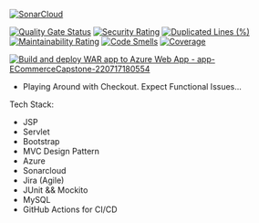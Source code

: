 [![SonarCloud](https://sonarcloud.io/images/project_badges/sonarcloud-black.svg)](https://sonarcloud.io/summary/new_code?id=HCLEvolveEcommerce_ECommerceCapstone)



[![Quality Gate Status](https://sonarcloud.io/api/project_badges/measure?project=HCLEvolveEcommerce_ECommerceCapstone&metric=alert_status)](https://sonarcloud.io/summary/new_code?id=HCLEvolveEcommerce_ECommerceCapstone)
[![Security Rating](https://sonarcloud.io/api/project_badges/measure?project=HCLEvolveEcommerce_ECommerceCapstone&metric=security_rating)](https://sonarcloud.io/summary/new_code?id=HCLEvolveEcommerce_ECommerceCapstone)
[![Duplicated Lines (%)](https://sonarcloud.io/api/project_badges/measure?project=HCLEvolveEcommerce_ECommerceCapstone&metric=duplicated_lines_density)](https://sonarcloud.io/summary/new_code?id=HCLEvolveEcommerce_ECommerceCapstone)
[![Maintainability Rating](https://sonarcloud.io/api/project_badges/measure?project=HCLEvolveEcommerce_ECommerceCapstone&metric=sqale_rating)](https://sonarcloud.io/summary/new_code?id=HCLEvolveEcommerce_ECommerceCapstone)
[![Code Smells](https://sonarcloud.io/api/project_badges/measure?project=HCLEvolveEcommerce_ECommerceCapstone&metric=code_smells)](https://sonarcloud.io/summary/new_code?id=HCLEvolveEcommerce_ECommerceCapstone)
[![Coverage](https://sonarcloud.io/api/project_badges/measure?project=HCLEvolveEcommerce_ECommerceCapstone&metric=coverage)](https://sonarcloud.io/summary/new_code?id=HCLEvolveEcommerce_ECommerceCapstone)

[![Build and deploy WAR app to Azure Web App - app-ECommerceCapstone-220717180554](https://github.com/HCLEvolveEcommerce/ECommerceCapstone/actions/workflows/master_app-ecommercecapstone-220717180554.yml/badge.svg)](https://github.com/HCLEvolveEcommerce/ECommerceCapstone/actions/workflows/master_app-ecommercecapstone-220717180554.yml)

- Playing Around with Checkout. Expect Functional Issues...

Tech Stack:
  - JSP
  - Servlet
  - Bootstrap
  - MVC Design Pattern 
  - Azure 
  - Sonarcloud 
  - Jira (Agile)
  - JUnit && Mockito 
  - MySQL 
  - GitHub Actions for CI/CD 
  
